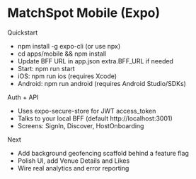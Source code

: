 # MatchSpot Mobile (Expo)

Quickstart
- npm install -g expo-cli (or use npx)
- cd apps/mobile && npm install
- Update BFF URL in app.json extra.BFF_URL if needed
- Start: npm run start
- iOS: npm run ios (requires Xcode)
- Android: npm run android (requires Android Studio/SDKs)

Auth + API
- Uses expo-secure-store for JWT access_token
- Talks to your local BFF (default http://localhost:3001)
- Screens: SignIn, Discover, HostOnboarding

Next
- Add background geofencing scaffold behind a feature flag
- Polish UI, add Venue Details and Likes
- Wire real analytics and error reporting

